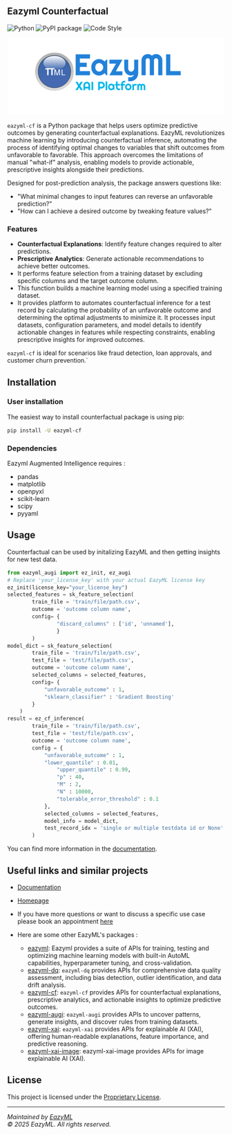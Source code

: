 ## Eazyml Counterfactual
![Python](https://img.shields.io/badge/python-3.7%20%7C%203.8%20%7C%203.9%20%7C%203.10%20%7C%203.11%20%7C%203.12-blue)  ![PyPI package](https://img.shields.io/badge/pypi%20package-0.0.44-brightgreen) ![Code Style](https://img.shields.io/badge/code%20style-black-black)

![EazyML](https://github.com/EazyML/eazyml-docs/raw/refs/heads/master/EazyML_logo.png)

`eazyml-cf` is a Python package that helps users optimize predictive outcomes by generating counterfactual explanations.
EazyML revolutionizes machine learning by introducing counterfactual inference, automating the process of identifying optimal changes to variables that shift outcomes from unfavorable to favorable. This approach overcomes the limitations of manual "what-if" analysis, enabling models to provide actionable, prescriptive insights alongside their predictions.

Designed for post-prediction analysis, the package answers questions like:
- "What minimal changes to input features can reverse an unfavorable prediction?"
- "How can I achieve a desired outcome by tweaking feature values?"

### Features
- **Counterfactual Explanations**: Identify feature changes required to alter predictions.
- **Prescriptive Analytics**: Generate actionable recommendations to achieve better outcomes.
- It performs feature selection from a training dataset by excluding specific columns and the target outcome column.
- This function builds a machine learning model using a specified training dataset.
- It provides platform to automates counterfactual inference for a test record by calculating the probability of an unfavorable outcome and determining the optimal adjustments to minimize it. It processes input datasets, configuration parameters, and model details to identify actionable changes in features while respecting constraints, enabling prescriptive insights for improved outcomes.

`eazyml-cf` is ideal for scenarios like fraud detection, loan approvals, and customer churn prevention.`

## Installation
### User installation
The easiest way to install counterfactual package is using pip:
```bash
pip install -U eazyml-cf
```
### Dependencies
Eazyml Augmented Intelligence requires :
- pandas
- matplotlib
- openpyxl
- scikit-learn
- scipy
- pyyaml

## Usage
Counterfactual can be used by initalizing EazyML and then getting insights for new test data.

```python
from eazyml_augi import ez_init, ez_augi
# Replace 'your_license_key' with your actual EazyML license key
ez_init(license_key="your_license_key")
selected_features = sk_feature_selection(
        train_file = 'train/file/path.csv',
        outcome = 'outcome column name',
        config= {
                "discard_columns" : ['id', 'unnamed'],
                }
        )
model_dict = sk_feature_selection(
        train_file = 'train/file/path.csv',
        test_file = 'test/file/path.csv',
        outcome = 'outcome column name',
        selected_columns = selected_features,
        config= {
            "unfavorable_outcome" : 1,
            "sklearn_classifier" : 'Gradient Boosting'
        }
    )
result = ez_cf_inference(
        train_file = 'train/file/path.csv',
        test_file = 'test/file/path.csv',
        outcome = 'outcome column name',
        config = {
            "unfavorable_outcome" : 1,
            "lower_quantile" : 0.01,
                "upper_quantile" : 0.99,
                "p" : 40,
                "M" : 2,
                "N" : 10000,
                "tolerable_error_threshold" : 0.1
            },
            selected_columns = selected_features,
            model_info = model_dict,
            test_record_idx = 'single or multiple testdata id or None'
        )
```
You can find more information in the [documentation](https://eazyml.readthedocs.io/en/latest/packages/eazyml_cf.html).

## Useful links and similar projects
- [Documentation](https://docs.eazyml.com)
- [Homepage](https://eazyml.com)
- If you have more questions or want to discuss a specific use case please book an appointment [here](https://eazyml.com/trust-in-ai)
- Here are some other EazyML's packages :

    - [eazyml](https://pypi.org/project/eazyml/): Eazyml provides a suite of APIs for training, testing and optimizing machine learning models with built-in AutoML capabilities, hyperparameter tuning, and cross-validation.
    - [eazyml-dq](https://pypi.org/project/eazyml-dq/): `eazyml-dq` provides APIs for comprehensive data quality assessment, including bias detection, outlier identification, and data drift analysis.
    - [eazyml-cf](https://pypi.org/project/eazyml-cf/): `eazyml-cf` provides APIs for counterfactual explanations, prescriptive analytics, and actionable insights to optimize predictive outcomes.
    - [eazyml-augi](https://pypi.org/project/eazyml-augi/): `eazyml-augi` provides APIs to uncover patterns, generate insights, and discover rules from training datasets.
    - [eazyml-xai](https://pypi.org/project/eazyml-xai/): `eazyml-xai` provides APIs for explainable AI (XAI), offering human-readable explanations, feature importance, and predictive reasoning.
    - [eazyml-xai-image](https://pypi.org/project/eazyml-xai-image/): eazyml-xai-image provides APIs for image explainable AI (XAI).

## License
This project is licensed under the [Proprietary License](https://github.com/EazyML/eazyml-docs/blob/master/LICENSE).

---

*Maintained by [EazyML](https://eazyml.com)*  
*© 2025 EazyML. All rights reserved.*
